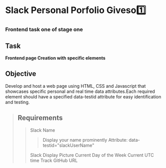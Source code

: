 # Slack Personal Porfolio Giveso1️⃣
### Frontend task one of stage one

## Task
**Frontend page Creation with specific elements**
## Objective
Develop and host a web page using HTML, CSS and Javascript that showcases specific personal and real time data attributes.Each required element should have a specified data-testid attribute for easy identification and testing.
> ## Requirements
> > Slack Name
> > > Display your name prominently
> > > Attribute: data-testid="slackUserName"                                                                     
> > > 
> > Slack Display Picture
> > Current Day of the Week
> > Current UTC time
> > Track 
> > GitHub URL
